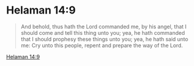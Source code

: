 # Helaman 14:9

> And behold, thus hath the Lord commanded me, by his angel, that I should come and tell this thing unto you; yea, he hath commanded that I should prophesy these things unto you; yea, he hath said unto me: Cry unto this people, repent and prepare the way of the Lord.

[Helaman 14:9](https://www.churchofjesuschrist.org/study/scriptures/bofm/hel/14?lang=eng&id=p9#p9)


